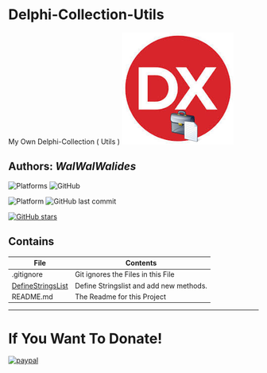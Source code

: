# Delphi-Collection-Utils
My Own Delphi-Collection ( Utils ) 
![](Delphi-Collection-Utils.jpg)


**Authors:**  *WalWalWalides*
------
![Platforms](https://img.shields.io/badge/Supported%20platforms-Win32%20and%20Win64-red.svg)
![GitHub](https://img.shields.io/github/license/walwalwalides/Delphi-Collection-Utils)

![Platform](https://img.shields.io/badge/delphi->%3D_2010-glue)
![GitHub last commit](https://img.shields.io/github/last-commit/walwalwalides/Delphi-Collection-Utils)

[![GitHub stars](https://img.shields.io/github/stars/walwalwalides/Delphi-Collection-Utils)](https://github.com/walwalwalides/Delphi-Collection-Utils/stargazers)

## Contains

| File | Contents | 
| --- | --- |
| .gitignore | Git ignores the Files in this File |
|[DefineStringsList](https://github.com/walwalwalides/Delphi-Collection-Utils/tree/master/DefineStringlist)| Define Stringslist and add new methods.|
| README.md | The Readme for this Project|

------

# If You Want To Donate!

[![paypal](https://www.paypalobjects.com/en_US/i/btn/btn_donateCC_LG.gif)](https://www.paypal.com/cgi-bin/webscr?cmd=_s-xclick&hosted_button_id=Y79F36A9BGLHS&source=url)
